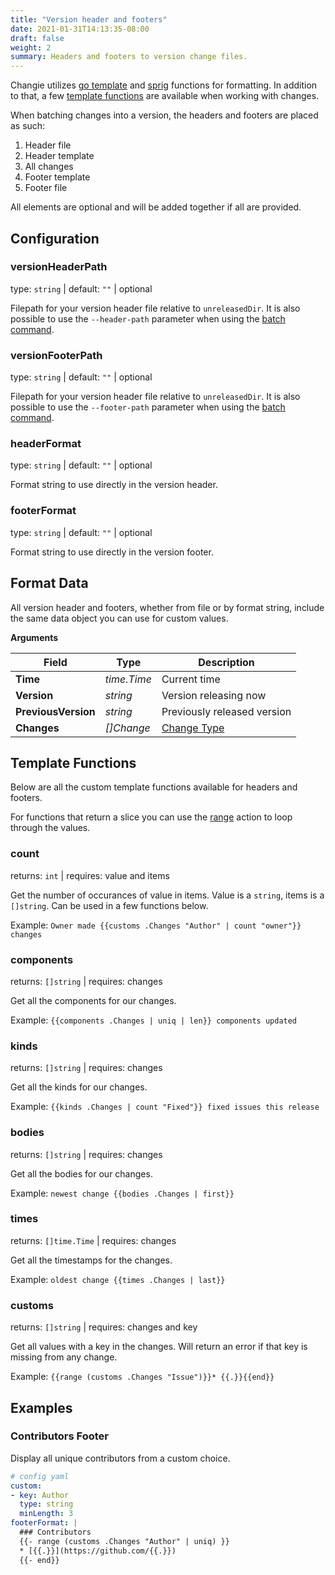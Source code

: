 ```yaml
---
title: "Version header and footers"
date: 2021-01-31T14:13:35-08:00
draft: false
weight: 2
summary: Headers and footers to version change files.
---
```


Changie utilizes [go template](https://golang.org/pkg/text/template/) and
[sprig](https://masterminds.github.io/sprig/) functions for formatting.
In addition to that, a few [template functions](#template-functions) are available when working with changes.

When batching changes into a version, the headers and footers are placed as such:

1. Header file
1. Header template
1. All changes
1. Footer template
1. Footer file

All elements are optional and will be added together if all are provided.

## Configuration

### versionHeaderPath
type: `string` | default: `""` | optional

Filepath for your version header file relative to `unreleasedDir`.
It is also possible to use the `--header-path` parameter when using the [batch command](/cli/changie_batch).

### versionFooterPath
type: `string` | default: `""` | optional

Filepath for your version header file relative to `unreleasedDir`.
It is also possible to use the `--footer-path` parameter when using the [batch command](/cli/changie_batch).

### headerFormat
type: `string` | default: `""` | optional

Format string to use directly in the version header.

### footerFormat
type: `string` | default: `""` | optional

Format string to use directly in the version footer.

## Format Data
All version header and footers, whether from file or by format string, include the same data object you can use
for custom values.

**Arguments**

| Field | Type | Description |
| --- | --- | --- |
| **Time** | _time.Time_ | Current time |
| **Version** | _string_ | Version releasing now |
| **PreviousVersion** | _string_ | Previously released version |
| **Changes** | _[]Change_ | [Change Type](/config/shared-formatting#changeformat) |

## Template Functions
Below are all the custom template functions available for headers and footers.

For functions that return a slice you can use the [range](https://pkg.go.dev/text/template#hdr-Actions)
action to loop through the values.

### count
returns: `int` | requires: value and items

Get the number of occurances of value in items.
Value is a `string`, items is a `[]string`.
Can be used in a few functions below.

Example: `Owner made {{customs .Changes "Author" | count "owner"}} changes`

### components
returns: `[]string` | requires: changes

Get all the components for our changes.

Example: `{{components .Changes | uniq | len}} components updated`

### kinds
returns: `[]string` | requires: changes

Get all the kinds for our changes.

Example: `{{kinds .Changes | count "Fixed"}} fixed issues this release`

### bodies
returns: `[]string` | requires: changes

Get all the bodies for our changes.

Example: `newest change {{bodies .Changes | first}}`

### times
returns: `[]time.Time` | requires: changes

Get all the timestamps for the changes.

Example: `oldest change {{times .Changes | last}}`

### customs
returns: `[]string` | requires: changes and key

Get all values with a key in the changes.
Will return an error if that key is missing from any change.

Example: `{{range (customs .Changes "Issue")}}* {{.}}{{end}}`

## Examples

### Contributors Footer
Display all unique contributors from a custom choice.

```yaml
# config yaml
custom:
- key: Author
  type: string
  minLength: 3
footerFormat: |
  ### Contributors
  {{- range (customs .Changes "Author" | uniq) }}
  * [{{.}}](https://github.com/{{.}})
  {{- end}}
```
